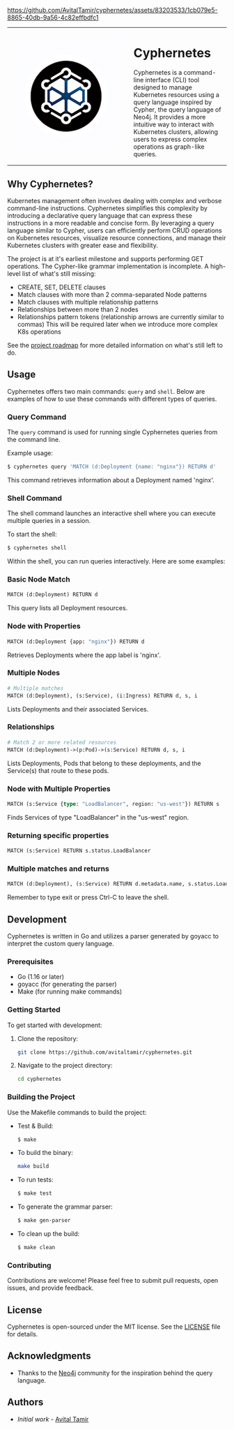 
https://github.com/AvitalTamir/cyphernetes/assets/83203533/1cb079e5-8865-40db-9a56-4c82effbdfc1

<table style="border-collapse: collapse; border: none">
  <tr>
    <td style="border: none" width="256">
      <img src="./logo.png" alt="Cyphernetes Logo" width="256">
    </td>
    <td style="border: none; padding-left: 20px">
      <h1>Cyphernetes</h1>
      <p>Cyphernetes is a command-line interface (CLI) tool designed to manage Kubernetes resources using a query language inspired by Cypher, the query language of Neo4j. It provides a more intuitive way to interact with Kubernetes clusters, allowing users to express complex operations as graph-like queries.</p>
    </td>
  </tr>
</table>

## Why Cyphernetes?

Kubernetes management often involves dealing with complex and verbose command-line instructions. Cyphernetes simplifies this complexity by introducing a declarative query language that can express these instructions in a more readable and concise form. By leveraging a query language similar to Cypher, users can efficiently perform CRUD operations on Kubernetes resources, visualize resource connections, and manage their Kubernetes clusters with greater ease and flexibility.

The project is at it's earliest milestone and supports performing GET operations.
The Cypher-like grammar implementation is incomplete.
A high-level list of what's still missing:
* CREATE, SET, DELETE clauses
* Match clauses with more than 2 comma-separated Node patterns
* Match clauses with multiple relationship patterns
* Relationships between more than 2 nodes
* Relationships pattern tokens (relationship arrows are currently similar to commas)
  This will be required later when we introduce more complex K8s operations

See the [project roadmap](https://github.com/AvitalTamir/cyphernetes/blob/main/ROADMAP.md) for more detailed information on what's still left to do.

## Usage

Cyphernetes offers two main commands: `query` and `shell`. Below are examples of how to use these commands with different types of queries.

### Query Command

The `query` command is used for running single Cyphernetes queries from the command line. 

Example usage:

```bash
$ cyphernetes query 'MATCH (d:Deployment {name: "nginx"}) RETURN d'
```

This command retrieves information about a Deployment named 'nginx'.

### Shell Command
The shell command launches an interactive shell where you can execute multiple queries in a session.

To start the shell:

```bash
$ cyphernetes shell
```
Within the shell, you can run queries interactively. Here are some examples:

### Basic Node Match

```graphql
MATCH (d:Deployment) RETURN d
```
This query lists all Deployment resources.

### Node with Properties

```graphql
MATCH (d:Deployment {app: "nginx"}) RETURN d
```
Retrieves Deployments where the app label is 'nginx'.

### Multiple Nodes

```graphql
# Multiple matches
MATCH (d:Deployment), (s:Service), (i:Ingress) RETURN d, s, i
```
Lists Deployments and their associated Services.

### Relationships

```graphql
# Match 2 or more related resources
MATCH (d:Deployment)->(p:Pod)->(s:Service) RETURN d, s, i
```
Lists Deployments, Pods that belong to these deployments, and the Service(s) that route to these pods.

### Node with Multiple Properties

```graphql
MATCH (s:Service {type: "LoadBalancer", region: "us-west"}) RETURN s
```
Finds Services of type "LoadBalancer" in the "us-west" region.

### Returning specific properties

```graphql
MATCH (s:Service) RETURN s.status.LoadBalancer
```

### Multiple matches and returns

```graphql
MATCH (d:Deployment), (s:Service) RETURN d.metadata.name, s.status.LoadBalancer
```

Remember to type exit or press Ctrl-C to leave the shell.

## Development

Cyphernetes is written in Go and utilizes a parser generated by goyacc to interpret the custom query language.

### Prerequisites

- Go (1.16 or later)
- goyacc (for generating the parser)
- Make (for running make commands)

### Getting Started

To get started with development:

1. Clone the repository:
    ```bash
    git clone https://github.com/avitaltamir/cyphernetes.git
    ```

2. Navigate to the project directory:
    ```bash
    cd cyphernetes
    ```

### Building the Project

Use the Makefile commands to build the project:

- Test & Build:
    ```bash
    $ make
    ```
- To build the binary:
    ```bash
    make build
    ```

- To run tests:
    ```bash
    $ make test
    ```

- To generate the grammar parser:
    ```bash
    $ make gen-parser
    ```

- To clean up the build:
    ```bash
    $ make clean
    ```

### Contributing

Contributions are welcome! Please feel free to submit pull requests, open issues, and provide feedback.

## License

Cyphernetes is open-sourced under the MIT license. See the [LICENSE](LICENSE) file for details.

## Acknowledgments

- Thanks to the [Neo4j](https://neo4j.com/) community for the inspiration behind the query language.

## Authors

- _Initial work_ - [Avital Tamir](https://github.com/avitaltamir)

